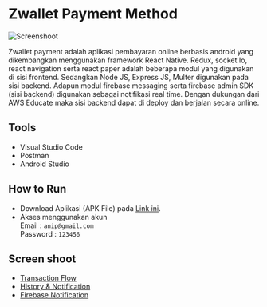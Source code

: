 # Zwallet Payment Method

![Screenshoot](https://github.com/hnifmaghfur/Zwallet-Android-RN/blob/master/src/assets/gallery/1.png)

Zwallet payment adalah aplikasi pembayaran online berbasis android yang dikembangkan menggunakan framework React Native. Redux, socket Io, react navigation serta react paper adalah beberapa modul yang digunakan di sisi frontend. Sedangkan Node JS, Express JS, Multer digunakan pada sisi backend. Adapun modul firebase messaging serta firebase admin SDK (sisi backend) digunakan sebagai notifikasi real time. Dengan dukungan dari AWS Educate maka sisi backend dapat di deploy dan berjalan secara online.

## Tools

- Visual Studio Code
- Postman
- Android Studio

## How to Run
- Download Aplikasi (APK File) pada [Link ini](https://drive.google.com/file/d/1u6N8_eHBA_wgxESFQfl6sERASuE7P16T/view?usp=sharing).
- Akses menggunakan akun <br>
Email     : `anip@gmail.com`<br>
Password  : `123456`
  
## Screen shoot

- [Transaction Flow](https://github.com/hnifmaghfur/Zwallet-Android-RN/blob/master/src/assets/gallery/2.png)
- [History & Notification](https://github.com/hnifmaghfur/Zwallet-Android-RN/blob/master/src/assets/gallery/3.png)
- [Firebase Notification](https://github.com/hnifmaghfur/Zwallet-Android-RN/blob/master/src/assets/gallery/4.png)
